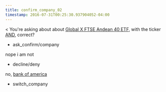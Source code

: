 ```yaml
---
title: confirm_company_02
timestamp: 2016-07-31T00:25:30.937904052-04:00
---
```


< You're asking about about [Global X FTSE Andean 40 ETF](company_name), with the ticker [AND](ticker_symbol), correct?
* ask_confirm/company

nope i am not
* decline/deny

no, [bank of america](company_name)
* switch_company